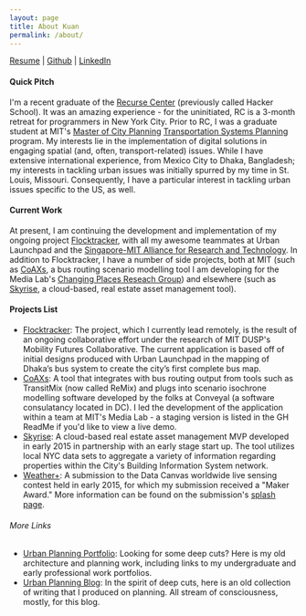 ```yaml
---
layout: page
title: About Kuan
permalink: /about/
---
```


[Resume](https://dl.dropboxusercontent.com/u/13557332/Update%20Resume.pdf) | [Github](https://github.com/kuanb) | [LinkedIn](https://www.linkedin.com/in/kuanbutts)

#### Quick Pitch

I'm a recent graduate of the [Recurse Center](https://www.recurse.com/) (previously called Hacker School). It was an amazing experience - for the uninitiated, RC is a 3-month retreat for programmers in New York City. Prior to RC, I was a graduate student at MIT's [Master of City Planning](http://dusp.mit.edu/) [Transportation Systems Planning](http://dusp.mit.edu/transportation/program/overview) program. My interests lie in the implementation of digital solutions in engaging spatial (and, often, transport-related) issues. While I have extensive international experience, from Mexico City to Dhaka, Bangladesh; my interests in tackling urban issues was initially spurred by my time in St. Louis, Missouri. Consequently, I have a particular interest in tackling urban issues specific to the US, as well.

#### Current Work

At present, I am continuing the development and implementation of my ongoing project [Flocktracker](http://flocktracker.org/), with all my awesome teammates at Urban Launchpad and the [Singapore-MIT Alliance for Research and Technology](http://smart.mit.edu/). In addition to Flocktracker, I have a number of side projects, both at MIT (such as [CoAXs](https://github.com/mitTransportAnalyst/CoAXs), a bus routing scenario modelling tool I am developing for the Media Lab's [Changing Places Reseach Group](https://www.media.mit.edu/research/groups/changing-places)) and elsewhere (such as [Skyrise](http://skyrise.net/), a cloud-based, real estate asset management tool).

#### Projects List

* [Flocktracker](http://www.flocktracker.org/): The project, which I currently lead remotely, is the result of an ongoing collaborative effort under the research of MIT DUSP's Mobility Futures Collaborative. The current application is based off of initial designs produced with Urban Launchpad in the mapping of Dhaka’s bus system to create the city’s first complete bus map.
* [CoAXs](https://github.com/mitTransportAnalyst/CoAXs): A tool that integrates with bus routing output from tools such as TransitMix (now called ReMix) and plugs into scenario isochrone modelling software developed by the folks at Conveyal (a software consulatancy located in DC). I led the development of the application  within a team at MIT's Media Lab - a staging version is listed in the GH ReadMe if you'd like to view a live demo.
* [Skyrise](http://skyrise.net/): A cloud-based real estate asset management MVP developed in early 2015 in partnership with an early stage start up. The tool utilizes local NYC data sets to aggregate a variety of information regarding properties within the City's Building Information System network.
* [Weather+](http://kuanbutts.com/dataCanvas/): A submission to the Data Canvas worldwide live sensing contest held in early 2015, for which my submission received a "Maker Award." More information can be found on the submission's [splash page](http://kuanbutts.com/dataCanvas/).

###### More Links

* [Urban Planning Portfolio](http://cargocollective.com/kuanbutts): Looking for some deep cuts? Here is my old architecture and planning work, including links to my undergraduate and early professional work portfolios.
* [Urban Planning Blog](http://cargocollective.com/kuanbutts): In the spirit of deep cuts, here is an old collection of writing that I produced on planning. All stream of consciousness, mostly, for this blog.